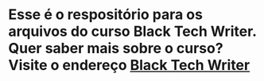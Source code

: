 # Esse é o respositório para os arquivos do curso Black Tech Writer. Quer saber mais sobre o curso? Visite o endereço [Black Tech Writer](https://careers.vtex.com/black-tech-writer/)
